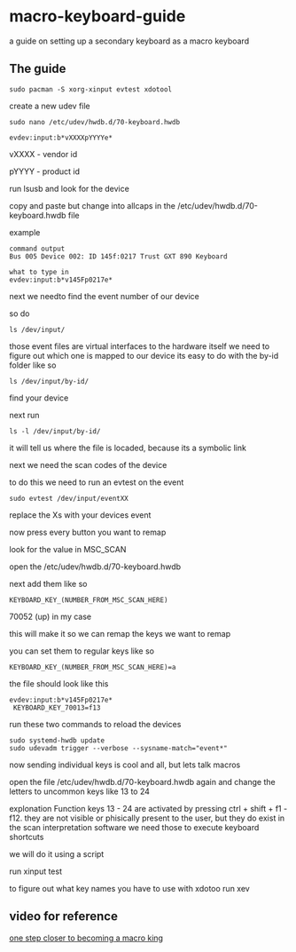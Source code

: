 # macro-keyboard-guide
a guide on setting up a secondary keyboard as a macro keyboard

## The guide
```
sudo pacman -S xorg-xinput evtest xdotool
```
create a new udev file
```
sudo nano /etc/udev/hwdb.d/70-keyboard.hwdb
```
```
evdev:input:b*vXXXXpYYYYe*
```
vXXXX - vendor id

pYYYY - product id


run lsusb and look for the device

copy and paste but change into allcaps in the /etc/udev/hwdb.d/70-keyboard.hwdb file

example
```
command output
Bus 005 Device 002: ID 145f:0217 Trust GXT 890 Keyboard

what to type in
evdev:input:b*v145Fp0217e*
```
next we needto find the event number of our device

so do 
```
ls /dev/input/
```
those event files are virtual interfaces to the hardware itself
we need to figure out which one is mapped to our device
its easy to do with the by-id folder like so
```
ls /dev/input/by-id/
```
find your device

next run
```
ls -l /dev/input/by-id/
```
it will tell us where the file is locaded, because its a symbolic link

next we need the scan codes of the device

to do this we need to run an evtest on the event
```
sudo evtest /dev/input/eventXX
```
replace the Xs with your devices event

now press every button you want to remap

look for the value in MSC_SCAN

open the /etc/udev/hwdb.d/70-keyboard.hwdb

next add them like so
```
KEYBOARD_KEY_(NUMBER_FROM_MSC_SCAN_HERE)
```
70052 (up) in my case

this will make it so we can remap the keys we want to remap

you can set them to regular keys like so
```
KEYBOARD_KEY_(NUMBER_FROM_MSC_SCAN_HERE)=a
```
the file should look like this
```
evdev:input:b*v145Fp0217e*
 KEYBOARD_KEY_70013=f13
```
run these two commands to reload the devices 
```
sudo systemd-hwdb update
sudo udevadm trigger --verbose --sysname-match="event*"
```
now sending individual keys is cool and all, but lets talk macros

open the file /etc/udev/hwdb.d/70-keyboard.hwdb again and change the letters to uncommon keys like 13 to 24

explonation Function keys 13 - 24 are activated by pressing ctrl + shift + f1 - f12.
they are not visible or phisically present to the user, but they do exist in the scan interpretation software
we need those to execute keyboard shortcuts

we will do it using a script

run xinput test 

to figure out what key names you have to use with xdotoo run xev

## video for reference

[one step closer to becoming a macro king](https://www.youtube.com/watch?v=GHMROmAZlUM&feature=youtu.be)
